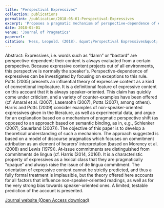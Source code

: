 ```yaml
---
title: "Perspectival Expressives"
collection: publications
permalink: /publication/2018-05-01-Perspectival-Expressives
excerpt: 'Proposes a pragmatic mechanism of perspective-dependence of expressives: a discourse model with attribution of commitments _de lingua_. This paper received the [Jacob L. Mey and Hartmut Haberland Early Career Award](https://www.journals.elsevier.com/journal-of-pragmatics/awards/jacob-l-mey-and-hartmut-haberland-early-career-award)'
date: 2018-05-01
venue: 'Journal of Pragmatics'
paperurl: 
citation: 'Hess, Leopold. (2018). &quot;Perspectival Expressives&quot; <i>Journal of Pragmatics</i>. 129:13-33.'
---
```

Abstract: Expressives, i.e. words such as “damn” or “bastard” are perspective-dependent: their content is always evaluated from a certain perspective. Because expressive content projects out of all environments, this perspective is normally the speaker's. Perspective-dependence of expressives can be investigated by focusing on exceptions to this rule. Potts (2005) presents an influential theory of expressive content as a kind of conventional implicature. It is a definitional feature of expressive content on this account that it is always speaker-oriented. This claim has quickly come under criticism, and a variety of counter-examples have been offered (cf. Amaral et al. (2007), Lasersohn (2007), Potts (2007), among others). Harris and Potts (2009) consider examples of non-speaker-oriented expressives given in the literature, as well as experimental data, and argue for an explanation based on a mechanism of pragmatic perspective shift (as opposed to an approach based on semantic binding, as in, e.g., Schlenker (2007), Sauerland (2007)). The objective of this paper is to develop a theoretical understanding of such a mechanism. The approach suggested is based on a model of discourse pragmatics which focuses on commitment attribution as an element of hearers' interpretation (based on Morency et al. (2008) and Lewis (1979)). At-issue commitments are distinguished from commitments de lingua (cf. Harris (2014, 2016)). It is a characteristic property of expressives as a lexical class that they are pragmatically “opaque” and always raise the issue of de lingua commitment. The orientation of expressive content cannot be strictly predicted, and thus a fully formal treatment is implausible, but the theory offered here accounts for all factors that influence non-speaker-oriented readings, as well as for the very strong bias towards speaker-oriented ones. A limited, testable prediction of the account is presented.

[Journal website (Open Access download)](https://www.sciencedirect.com/science/article/pii/S0378216616305719)


